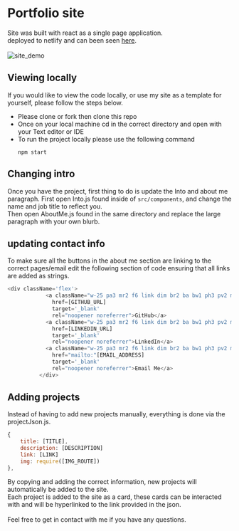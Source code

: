 # Portfolio site

Site was built with react as a single page application.<br/>
deployed to netlify and can been seen [here](https://chriscooney.netlify.app/).<br/> <br/>
![site_demo](src/assets/site.gif)

## Viewing locally

If you would like to view the code locally, or use my site as a template for yourself, please follow the steps below.<br/>

- Please clone or fork then clone this repo
- Once on your local machine cd in the correct directory and open with your Text editor or IDE
- To run the project locally please use the following command
  ```
  npm start
  ```

## Changing intro

Once you have the project, first thing to do is update the Into and about me paragraph. First open Into.js found inside of `src/components`, and change the name and job title to reflect you. <br/>
Then open AboutMe.js found in the same directory and replace the large paragraph with your own blurb.

## updating contact info

To make sure all the buttons in the about me section are linking to the correct pages/email edit the following section of code ensuring that all links are added as strings.

```js
<div className='flex'>
            <a className="w-25 pa3 mr2 f6 link dim br2 ba bw1 ph3 pv2 mb2 dib black"
              href=[GITHUB_URL]
              target='_blank'
              rel="noopener noreferrer">GitHub</a>
            <a className="w-25 pa3 mr2 f6 link dim br2 ba bw1 ph3 pv2 mb2 dib black"
              href=[LINKEDIN_URL]
              target='_blank'
              rel="noopener noreferrer">LinkedIn</a>
            <a className="w-25 pa3 mr2 f6 link dim br2 ba bw1 ph3 pv2 mb2 dib black"
              href="mailto:"[EMAIL_ADDRESS]
              target='_blank'
              rel="noopener noreferrer">Email Me</a>
          </div>
```

## Adding projects

Instead of having to add new projects manually, everything is done via the projectJson.js.

```js
{
    title: [TITLE],
    description: [DESCRIPTION]
    link: [LINK]
    img: require([IMG_ROUTE])
},
```

By copying and adding the correct information, new projects will automatically be added to the site.<br/>
Each project is added to the site as a card, these cards can be interacted with and will be hyperlinked to the link provided in the json.
<br/>
<br/>
Feel free to get in contact with me if you have any questions.
